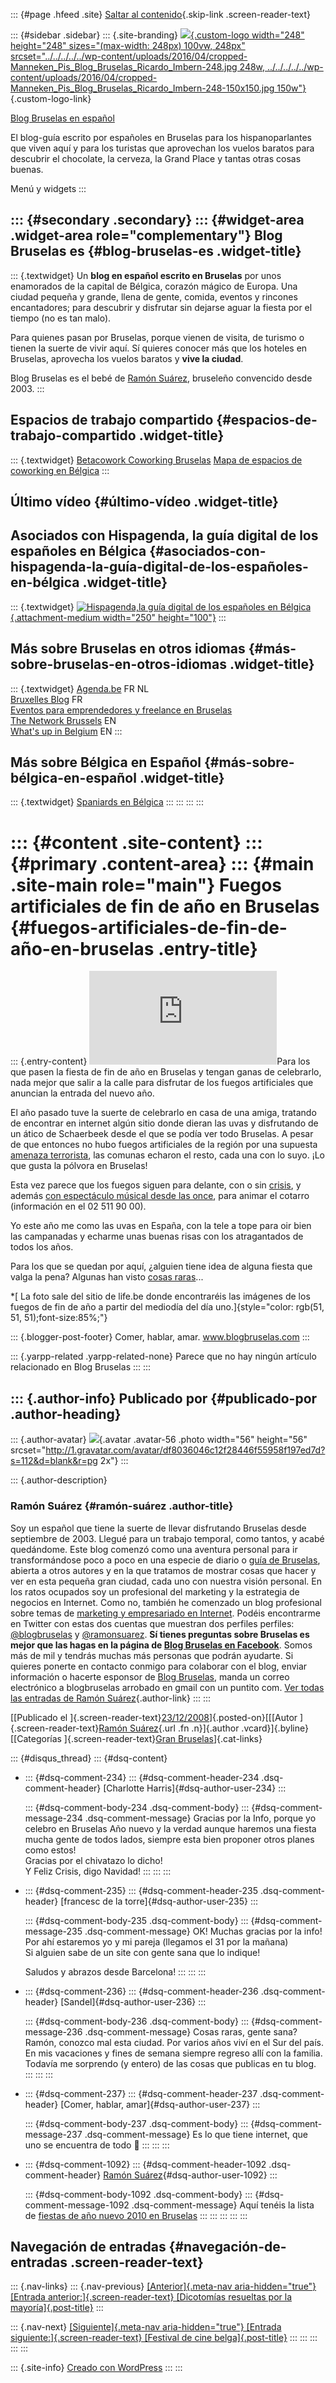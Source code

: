 ::: {#page .hfeed .site}
[Saltar al
contenido](../../../../../index.html?p=213#content){.skip-link
.screen-reader-text}

::: {#sidebar .sidebar}
::: {.site-branding}
[![](../../../../../wp-content/uploads/2016/04/cropped-Manneken_Pis_Blog_Bruselas_Ricardo_Imbern-248.jpg){.custom-logo
width="248" height="248" sizes="(max-width: 248px) 100vw, 248px"
srcset="../../../../../wp-content/uploads/2016/04/cropped-Manneken_Pis_Blog_Bruselas_Ricardo_Imbern-248.jpg 248w, ../../../../../wp-content/uploads/2016/04/cropped-Manneken_Pis_Blog_Bruselas_Ricardo_Imbern-248-150x150.jpg 150w"}](../../../../../index.html){.custom-logo-link}

[Blog Bruselas en español](../../../../../index.html)

El blog-guía escrito por españoles en Bruselas para los hispanoparlantes
que viven aquí y para los turistas que aprovechan los vuelos baratos
para descubrir el chocolate, la cerveza, la Grand Place y tantas otras
cosas buenas.

Menú y widgets
:::

::: {#secondary .secondary}
::: {#widget-area .widget-area role="complementary"}
Blog Bruselas es {#blog-bruselas-es .widget-title}
----------------

::: {.textwidget}
Un **blog en español escrito en Bruselas** por unos enamorados de la
capital de Bélgica, corazón mágico de Europa. Una ciudad pequeña y
grande, llena de gente, comida, eventos y rincones encantadores; para
descubrir y disfrutar sin dejarse aguar la fiesta por el tiempo (no es
tan malo).

Para quienes pasan por Bruselas, porque vienen de visita, de turismo o
tienen la suerte de vivir aquí. Sí quieres conocer más que los hoteles
en Bruselas, aprovecha los vuelos baratos y **vive la ciudad**.

Blog Bruselas es el bebé de [Ramón Suárez](http://www.ramonsuarez.com),
bruseleño convencido desde 2003.
:::

Espacios de trabajo compartido {#espacios-de-trabajo-compartido .widget-title}
------------------------------

::: {.textwidget}
[Betacowork Coworking Bruselas](http://www.betacowork.com) [Mapa de
espacios de coworking en Bélgica](http://coworkingbelgium.com)
:::

Último vídeo {#último-vídeo .widget-title}
------------

Asociados con Hispagenda, la guía digital de los españoles en Bélgica {#asociados-con-hispagenda-la-guía-digital-de-los-españoles-en-bélgica .widget-title}
---------------------------------------------------------------------

::: {.textwidget}
[![Hispagenda,la guía digital de los españoles en
Bélgica](../../../../../wp-content/uploads/2010/04/Hispagenda-250px.gif "Hispagenda, la guía digital de los españoles en Bélgica"){.attachment-medium
width="250" height="100"}](http://www.hispagenda.com)
:::

Más sobre Bruselas en otros idiomas {#más-sobre-bruselas-en-otros-idiomas .widget-title}
-----------------------------------

::: {.textwidget}
[Agenda.be](http://www.agenda.be) FR NL\
[Bruxelles Blog](http://www.bxlblog.be/) FR\
[Eventos para emprendedores y freelance en
Bruselas](http://www.betacowork.com/events/)\
[The Network
Brussels](http://groups.yahoo.com/group/TheNetworkBrussels/) EN\
[What\'s up in Belgium](http://www.whatsupin.be/) EN
:::

Más sobre Bélgica en Español {#más-sobre-bélgica-en-español .widget-title}
----------------------------

::: {.textwidget}
[Spaniards en Bélgica](http://www.spaniards.es/paises/belgica)
:::
:::
:::
:::

::: {#content .site-content}
::: {#primary .content-area}
::: {#main .site-main role="main"}
Fuegos artificiales de fin de año en Bruselas {#fuegos-artificiales-de-fin-de-año-en-bruselas .entry-title}
=============================================

::: {.entry-content}
[![](http://gallery.brusselslife.be/main.php?g2_view=core.DownloadItem&g2_itemId=1293&g2_serialNumber=2)](http://gallery.brusselslife.be/main.php?g2_view=core.DownloadItem&g2_itemId=1293&g2_serialNumber=2)Para
los que pasen la fiesta de fin de año en Bruselas y tengan ganas de
celebrarlo, nada mejor que salir a la calle para disfrutar de los fuegos
artificiales que anuncian la entrada del nuevo año.

El año pasado tuve la suerte de celebrarlo en casa de una amiga,
tratando de encontrar en internet algún sitio donde dieran las uvas y
disfrutando de un ático de Schaerbeek desde el que se podía ver todo
Bruselas. A pesar de que entonces no hubo fuegos artificiales de la
región por una supuesta [amenaza
terrorista](http://blogs.vlan.be/vlanbruxelles/pas-de-feu-d%E2%80%99artifice-a-bruxelles/),
las comunas echaron el resto, cada una con lo suyo. ¡Lo que gusta la
pólvora en Bruselas!

Esta vez parece que los fuegos siguen para delante, con o sin
[crisis](http://www.euronews.net/fr/article/20/12/2008/new-political-crisis-in-belgium/),
y además [con espectáculo músical desde las
once](http://www.sibp.be/fr/feu.htm), para animar el cotarro
(información en el 02 511 90 00).

Yo este año me como las uvas en España, con la tele a tope para oir bien
las campanadas y echarme unas buenas risas con los atragantados de todos
los años.

Para los que se quedan por aquí, ¿alguien tiene idea de alguna fiesta
que valga la pena? Algunas han visto [cosas
raras](http://www.lapetiteclaudine.com/archives/010156.html)...

\*[ La foto sale del sitio de life.be donde encontraréis las imágenes de
los fuegos de fin de año a partir del mediodía del día
uno.]{style="color: rgb(51, 51, 51);font-size:85%;"}

::: {.blogger-post-footer}
Comer, hablar, amar. www.blogbruselas.com
:::

::: {.yarpp-related .yarpp-related-none}
Parece que no hay ningún artículo relacionado en Blog Bruselas
:::
:::

::: {.author-info}
Publicado por {#publicado-por .author-heading}
-------------

::: {.author-avatar}
![](http://1.gravatar.com/avatar/df8036046c12f28446f55958f197ed7d?s=56&d=blank&r=pg){.avatar
.avatar-56 .photo width="56" height="56"
srcset="http://1.gravatar.com/avatar/df8036046c12f28446f55958f197ed7d?s=112&d=blank&r=pg 2x"}
:::

::: {.author-description}
### Ramón Suárez {#ramón-suárez .author-title}

Soy un español que tiene la suerte de llevar disfrutando Bruselas desde
septiembre de 2003. Llegué para un trabajo temporal, como tantos, y
acabé quedándome. Este blog comenzó como una aventura personal para ir
transformándose poco a poco en una especie de diario o [guía de
Bruselas](../../../../../index.html), abierta a otros autores y en la
que tratamos de mostrar cosas que hacer y ver en esta pequeña gran
ciudad, cada uno con nuestra visión personal. En los ratos ocupados soy
un profesional del marketing y la estrategia de negocios en Internet.
Como no, también he comenzado un blog profesional sobre temas de
[marketing y empresariado en Internet](http://ramonsuarez.com). Podéis
encontrarme en Twitter con estas dos cuentas que muestran dos perfiles
perfiles: [\@blogbruselas](http://twitter.com/blogbruselas) y
[\@ramonsuarez](http://twitter.com/ramonsuarez). **Sí tienes preguntas
sobre Bruselas es mejor que las hagas en la página de [Blog Bruselas en
Facebook](http://www.facebook.com/blogbruselas)**. Somos más de mil y
tendrás muchas más personas que podrán ayudarte. Si quieres ponerte en
contacto conmigo para colaborar con el blog, enviar información o
hacerte esponsor de [Blog Bruselas](../../../../../index.html), manda un
correo electrónico a blogbruselas arrobado en gmail con un puntito com.
[Ver todas las entradas de Ramón
Suárez](../../../../2010/04/30/index.html?author=2){.author-link}
:::
:::

[[Publicado el
]{.screen-reader-text}[23/12/2008](../../../../../index.html?p=213)]{.posted-on}[[[Autor
]{.screen-reader-text}[Ramón
Suárez](../../../../2010/04/30/index.html?author=2){.url .fn
.n}]{.author .vcard}]{.byline}[[Categorías ]{.screen-reader-text}[Gran
Bruselas](../../../../category/gran-bruselas/index.html)]{.cat-links}

::: {#disqus_thread}
::: {#dsq-content}
-   ::: {#dsq-comment-234}
    ::: {#dsq-comment-header-234 .dsq-comment-header}
    [Charlotte Harris]{#dsq-author-user-234}
    :::

    ::: {#dsq-comment-body-234 .dsq-comment-body}
    ::: {#dsq-comment-message-234 .dsq-comment-message}
    Gracias por la Info, porque yo celebro en Bruselas Año nuevo y la
    verdad aunque haremos una fiesta mucha gente de todos lados, siempre
    esta bien proponer otros planes como estos!\
    Gracias por el chivatazo lo dicho!\
    Y Feliz Crisis, digo Navidad!
    :::
    :::
    :::

-   ::: {#dsq-comment-235}
    ::: {#dsq-comment-header-235 .dsq-comment-header}
    [francesc de la torre]{#dsq-author-user-235}
    :::

    ::: {#dsq-comment-body-235 .dsq-comment-body}
    ::: {#dsq-comment-message-235 .dsq-comment-message}
    OK! Muchas gracias por la info!\
    Por ahí estaremos yo y mi pareja (llegamos el 31 por la mañana)\
    Si alguien sabe de un site con gente sana que lo indique!

    Saludos y abrazos desde Barcelona!
    :::
    :::
    :::

-   ::: {#dsq-comment-236}
    ::: {#dsq-comment-header-236 .dsq-comment-header}
    [Sandel]{#dsq-author-user-236}
    :::

    ::: {#dsq-comment-body-236 .dsq-comment-body}
    ::: {#dsq-comment-message-236 .dsq-comment-message}
    Cosas raras, gente sana?\
    Ramón, conozco mal esta ciudad. Por varios años viví en el Sur del
    país.\
    En mis vacaciones y fines de semana siempre regreso allí con la
    familia.\
    Todavía me sorprendo (y entero) de las cosas que publicas en tu
    blog.
    :::
    :::
    :::

-   ::: {#dsq-comment-237}
    ::: {#dsq-comment-header-237 .dsq-comment-header}
    [Comer, hablar, amar]{#dsq-author-user-237}
    :::

    ::: {#dsq-comment-body-237 .dsq-comment-body}
    ::: {#dsq-comment-message-237 .dsq-comment-message}
    Es lo que tiene internet, que uno se encuentra de todo 🙂
    :::
    :::
    :::

-   ::: {#dsq-comment-1092}
    ::: {#dsq-comment-header-1092 .dsq-comment-header}
    [Ramón
    Suárez](http://twitter.com/ramonsuarez){#dsq-author-user-1092}
    :::

    ::: {#dsq-comment-body-1092 .dsq-comment-body}
    ::: {#dsq-comment-message-1092 .dsq-comment-message}
    Aquí tenéis la lista de [fiestas de año nuevo 2010 en
    Bruselas](http://www.blogbruselas.com/2009/12/opciones-para-nochevieja-en-bruselas.html)
    :::
    :::
    :::
:::
:::

Navegación de entradas {#navegación-de-entradas .screen-reader-text}
----------------------

::: {.nav-links}
::: {.nav-previous}
[[Anterior]{.meta-nav aria-hidden="true"} [Entrada
anterior:]{.screen-reader-text} [Dicotomías resueltas por la
mayoría]{.post-title}](../../../../../index.html?p=212)
:::

::: {.nav-next}
[[Siguiente]{.meta-nav aria-hidden="true"} [Entrada
siguiente:]{.screen-reader-text} [Festival de cine
belga]{.post-title}](../../../../../index.html?p=214)
:::
:::
:::
:::
:::

::: {.site-info}
[Creado con WordPress](https://es.wordpress.org/)
:::
:::
